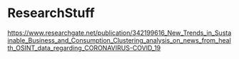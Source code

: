 # ResearchStuff
https://www.researchgate.net/publication/342199616_New_Trends_in_Sustainable_Business_and_Consumption_Clustering_analysis_on_news_from_health_OSINT_data_regarding_CORONAVIRUS-COVID_19
